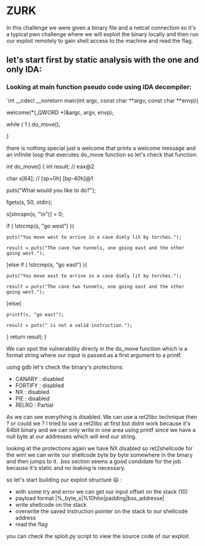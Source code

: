 # ZURK

In this challenge we were given a binary file and a netcat connection so it's a typical pwn challenge where we will exploit the binary locally and then run our exploit remotely to gain shell access to the machine and read the flag.

## let's start first by static analysis with the one and only IDA:
### Looking at main function pseudo code using IDA decompiler:

`int __cdecl __noreturn main(int argc, const char **argv, const char **envp){

  welcome(*(_QWORD *)&argc, argv, envp);
  
  while ( 1 )
        do_move();
    
}`

there is nothing special just a welcome that prints a welcome message and an infinite loop that executes do_move function so let's check that function:

int do_move()
{
  int result; // eax@2
  
  char s[64]; // [sp+0h] [bp-40h]@1

  puts("What would you like to do?");
  
  fgets(s, 50, stdin);
  
  s[strcspn(s, "\n")] = 0;
  
  if ( !strcmp(s, "go west") ){
    
    puts("You move west to arrive in a cave dimly lit by torches.");
    
    result = puts("The cave two tunnels, one going east and the other going west.");
  
  }else if ( !strcmp(s, "go east") ){
  
    puts("You move east to arrive in a cave dimly lit by torches.");
    
    result = puts("The cave two tunnels, one going east and the other going west.");
    
  }else{
  
    printf(s, "go east");
    
    result = puts(" is not a valid instruction.");
    
  }
  return result;
}

We can spot the vulnerability direcly in the do_move function which is a format string where our input is passed as a first argument to a printf.

using gdb let's check the binary's protections:

* CANARY    : disabled
* FORTIFY   : disabled
* NX        : disabled
* PIE       : disabled
* RELRO     : Partial

As we can see everything is disabled.
We can use a ret2libc technique then ? or could we ?
I tried to use a ret2libc at first but didnt work because it's 64bit binary and we can only write in one area using printf since we have a null byte at our addresses which will end our string.

looking at the protections again we have NX disabled so ret2shellcode for the win!
we can write our shellcode byte by byte somewhere in the binary and then jumps to it.
.bss section seems a good condidate for the job because it's static and no leaking is necessary.

so let's start building our exploit structure :smiley: :
* with some try and error we can get our input offset on the stack (10)
* payload format |%_byte_x|%10hhn|padding|bss_addresse|
* write shellcode on the stack
* overwrite the saved instruction pointer on the stack to our shellcode address
* read the flag

you can check the sploit.py script to view the source code of our exploit.

